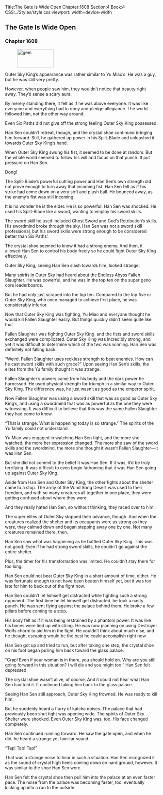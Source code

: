Title:The Gate Is Wide Open 
Chapter:1608 
Section:4 
Book:4 
CSS:../Styles/style.css 
viewport: width=device-width
  
## The Gate Is Wide Open
### Chapter 1608 
<figure>
	<img src="../Images/gem.gif" alt="gem" id="gem" width="120" height="60" />
</figure>
  

  
  Outer Sky King’s appearance was rather similar to Yu Miao’s. He was a guy, but he was still very pretty.

However, when people saw him, they wouldn’t notice that beauty right away. They’d sense a scary aura.

By merely standing there, it felt as if he was above everyone. It was like everyone and everything had to obey and pledge allegiance. The world followed him, not the other way around.

Even Six Paths did not give off the strong feeling Outer Sky King possessed.

Han Sen couldn’t retreat, though, and the crystal shoe continued bringing him forward. Still, he gathered up power in his Split-Blade and unleashed it towards Outer Sky King’s hand.

When Outer Sky King swung his fist, it seemed to be done at random. But the whole world seemed to follow his will and focus on that punch. It put pressure on Han Sen.

Dong!

The Split-Blade’s powerful cutting power and Han Sen’s own strength did not prove enough to turn away that incoming fist. Han Sen felt as if his strike had come down on a very soft and plush ball. He bounced away, as the enemy’s fist was still incoming.

It is no wonder he is the elder. He is so powerful. Han Sen was shocked. He used his Split-Blade like a sword, wanting to employ his sword skills.

The sword skill he used included Ghost Sword and God’s Retribution’s skills. His swordmind broke through the sky. Han Sen was not a sword skill professional, but his sword skills were strong enough to be considered better than Six Paths’.

The crystal shoe seemed to know it had a strong enemy. And then, it allowed Han Sen to control his body freely so he could fight Outer Sky King effectively.

Outer Sky King, seeing Han Sen slash towards him, looked strange.

Many spirits in Outer Sky had heard about the Endless Abyss Fallen Slaughter. He was powerful, and he was in the top ten on the super geno core leaderboards.

But he had only just scraped into the top ten. Compared to the top five or Outer Sky King, who once managed to achieve first place, he was considerably inferior.

Now that Outer Sky King was fighting, Yu Miao and everyone thought he would kill Fallen Slaughter easily. But things quickly didn’t seem quite like that

Fallen Slaughter was fighting Outer Sky King, and the fists and sword skills exchanged were complicated. Outer Sky King was incredibly strong, and yet it was difficult to determine which of the two was winning. Han Sen was definitely not falling back.

“Weird. Fallen Slaughter uses reckless strength to beat enemies. How can he cast sword skills with such grace?” Upon seeing Han Sen’s skills, the elites from the Yu family thought it was strange.

Fallen Slaughter’s powers came from his body and the dark power he harnessed. He used physical strength for triumph in a similar way to Outer Sky King. The difference was, he just wasn’t as good as the emperor spirit.

Now Fallen Slaughter was using a sword skill that was as good as Outer Sky King’s, and using a swordmind that was as powerful as the one they were witnessing. It was difficult to believe that this was the same Fallen Slaughter they had come to know.

“That is strange. What is happening today is so strange.” The spirits of the Yu family could not understand.

Yu Miao was engaged in watching Han Sen fight, and the more she watched, the more her expression changed. The more she saw of the sword skills and the swordmind, the more she thought it wasn’t Fallen Slaughter—it was Han Sen.

But she did not commit to the belief it was Han Sen. If it was, it’d be truly terrifying. It was difficult to even begin fathoming that it was Han Sen going up against Outer Sky King.

Aside from Han Sen and Outer Sky King, the other fights about the shelter came to a stop. The army of the Wind Song Desert was used to their freedom, and with so many creatures all together in one place, they were getting confused about where they were.

And they really hated Han Sen, so without thinking, they raced over to him.

The super elites of Outer Sky stopped their advance, though. And when the creatures realized the shelter and its occupants were as strong as they were, they calmed down and began stepping away one by one. Not many creatures remained there, then.

Han Sen saw what was happening as he battled Outer Sky King. This was not good. Even if he had strong sword skills, he couldn’t go against the entire shelter.

Plus, the timer for his transformation was limited. He couldn’t stay there for too long.

Han Sen could not beat Outer Sky King in a short amount of time, either. He was fortunate enough to not have been beaten himself yet, but it was too late for him to back out of the fight now.

Han Sen couldn’t let himself get distracted while fighting such a strong opponent. The first time he let himself get distracted, he took a nasty punch. He was sent flying against the palace behind them. He broke a few pillars before coming to a stop.

His body felt as if it was being restrained by a phantom power. It was like his bones were tied up with string. He was now planning on using Destroyer Wolfs charm to aid him in the fight. He couldn’t think about much else, and he thought escaping would be the best he could accomplish right now.

Han Sen got up and tried to run, but after taking one step, the crystal shoe on his foot began pulling him back toward the glass palace.

“Crap! Even if your woman is in there, you should hold on. Why are you still going forward in this situation? I will die and you might too.” Han Sen felt depressed.

The crystal shoe wasn’t alive, of course. And it could not hear what Han Sen had told it. It continued taking him back to the glass palace.

Seeing Han Sen still approach, Outer Sky King frowned. He was ready to kill him.

But he suddenly heard a flurry of katcha noises. The palace that had previously been shut tight was opening wide. The spirits of Outer Sky Shelter were shocked. Even Outer Sky King was, too. His face changed completely.

Han Sen continued running forward. He saw the gate open, and when he did, he heard a strange yet familiar sound.

“Tap! Tap! Tap!”

That was a strange noise to hear in such a situation. Han Sen recognized it as the sound of crystal high heels coming down on hard ground, however. It was similar to the shoe Han Sen wore.

Han Sen felt the crystal shoe then pull him into the palace at an even faster pace. The noise from the palace was becoming faster, too, eventually kicking up into a run to the outside.
